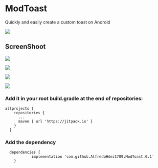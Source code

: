 # ModToast

Quickly and easily create a custom toast on Android

[![](https://jitpack.io/v/AlfredoHdez1709/ModToast.svg)](https://jitpack.io/#AlfredoHdez1709/ModToast)

## ScreenShoot


![](https://s3.gifyu.com/images/modtoast_01.gif)

![](https://s3.gifyu.com/images/modtoast_02.gif)

![](https://s3.gifyu.com/images/modtoast_03.gif)

![](https://s3.gifyu.com/images/modtoast_04.gif)




### Add it in your root build.gradle at the end of repositories:

    allprojects {
        repositories {
          ...
          maven { url 'https://jitpack.io' }
        }
      }
### Add the dependency

      dependencies {
                implementation 'com.github.AlfredoHdez1709:ModToast:0.1'
        }
